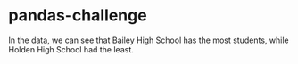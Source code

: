 # pandas-challenge


In the data, we can see that Bailey High School has the most students, while Holden High School had the least.
